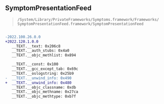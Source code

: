 ## SymptomPresentationFeed

> `/System/Library/PrivateFrameworks/Symptoms.framework/Frameworks/SymptomPresentationFeed.framework/SymptomPresentationFeed`

```diff

-2022.100.26.0.0
+2022.120.1.0.0
   __TEXT.__text: 0x206c8
   __TEXT.__auth_stubs: 0x4a0
   __TEXT.__objc_methlist: 0x894

   __TEXT.__const: 0x100
   __TEXT.__gcc_except_tab: 0x69c
   __TEXT.__oslogstring: 0x25b9
-  __TEXT.__unwind_info: 0x490
+  __TEXT.__unwind_info: 0x480
   __TEXT.__objc_classname: 0xdb
   __TEXT.__objc_methname: 0x27ca
   __TEXT.__objc_methtype: 0xb7f

```
